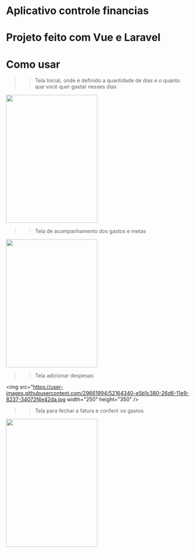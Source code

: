 # Aplicativo controle financias 

# Projeto feito com Vue e Laravel

# Como usar 

>> Tela Inicial, onde é definido a quantidade de dias e o quanto que você  quer gastar nesses dias 



<img src="https://user-images.githubusercontent.com/29661994/52164314-8bb0fe00-26d6-11e9-9475-edfcc67c1576.jpg=250x250" width="250" height="350" />

>> Tela de acompanhamento dos gastos e metas

<img src="https://user-images.githubusercontent.com/29661994/52164327-c87cf500-26d6-11e9-8324-53aaedbc1ad4.jpg" width="250" height="350" />

>> Tela adicionar despesas

<img src="https://user-images.githubusercontent.com/29661994/52164340-e5b1c380-26d6-11e9-8237-34072f4e42da.jpg width="250" height="350" />

>> Tela para fechar a fatura e conferir os gastos 
<img src="https://user-images.githubusercontent.com/29661994/52164356-2f021300-26d7-11e9-92a3-f1782136f05f.jpg" width="250" height="350" />
